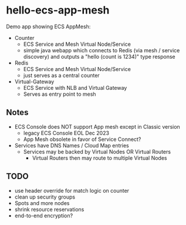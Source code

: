 # hello-ecs-app-mesh

Demo app showing ECS AppMesh:

- Counter
  - ECS Service and Mesh Virtual Node/Service
  - simple java webapp which connects to Redis (via mesh / service discovery) and
    outputs a "hello (count is 1234)" type response
- Redis
  - ECS Service and Mesh Virtual Node/Service
  - just serves as a central counter
- Virtual-Gateway
    - ECS Service with NLB and Virtual Gateway
    - Serves as entry point to mesh

## Notes

- ECS Console does NOT support App mesh except in Classic version
  - legacy ECS Console EOL Dec 2023
  - App Mesh obsolete in favor of Service Connect?
- Services have DNS Names / Cloud Map entries
    - Services may be backed by Virtual Nodes OR Virtual Routers
        - Virtual Routers then may route to multiple Virtual Nodes

## TODO

- use header override for match logic on counter
- clean up security groups
- Spots and more nodes
- shrink resource reservations
- end-to-end encryption?